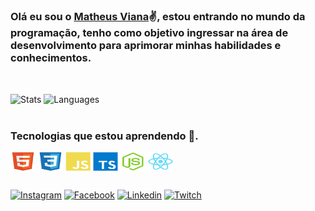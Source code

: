 ### Olá eu sou o <a href="https://www.linkedin.com/in/matheus-viana-3149a81b0/"> Matheus Viana</a>✌️, estou entrando no mundo da programação, tenho como objetivo ingressar na área de desenvolvimento para aprimorar minhas habilidades e conhecimentos.

##

<div style="display: inline_block"><br>
<img height="160em" align="center" alt="Stats" src="https://github-readme-stats.vercel.app/api?username=Vianahdev&show_icons=true&theme=omni" />
<img height="160em" align="center" alt="Languages" src="https://github-readme-stats.vercel.app/api/top-langs/?username=Vianahdev&layout=compact&theme=omni" />
</div><br>

### Tecnologias que estou aprendendo 📝.

<div style="display: inline_block">
  <img align="center" alt="Vianah-HTML" height="30" width="40" src="https://raw.githubusercontent.com/devicons/devicon/master/icons/html5/html5-original.svg">
  <img align="center" alt="Vianah-CSS" height="30" width="40" src="https://raw.githubusercontent.com/devicons/devicon/master/icons/css3/css3-original.svg">
  <img align="center" alt="Vianah-JS" height="30" width="40" src="https://raw.githubusercontent.com/devicons/devicon/master/icons/javascript/javascript-plain.svg">
  <img align="center" alt="Vianah-TypeScript" height="30" width="40" src="https://raw.githubusercontent.com/devicons/devicon/master/icons/typescript/typescript-original.svg">
  <img align="center" alt="Vianah-Nodejs" height="30" width="40" src="https://raw.githubusercontent.com/devicons/devicon/master/icons/nodejs/nodejs-original.svg">
  <img align="center" alt="Vianah-React" height="30" width="40" src="https://raw.githubusercontent.com/devicons/devicon/master/icons/react/react-original.svg">

</div>

##

[![Instagram](https://img.shields.io/badge/Instagram-E4405F?style=for-the-badge&logo=instagram&logoColor=white)](https://www.instagram.com/mviannah/)
[![Facebook](https://img.shields.io/badge/Facebook-1877F2?style=for-the-badge&logo=facebook&logoColor=white)](https://www.facebook.com/mathues.viana)
[![Linkedin](https://img.shields.io/badge/LinkedIn-0077B5?style=for-the-badge&logo=linkedin&logoColor=white)](https://www.linkedin.com/in/matheus-viana-3149a81b0/)
[![Twitch](https://img.shields.io/badge/Twitch-9146FF?style=for-the-badge&logo=twitch&logoColor=white)](https://www.twitch.tv/supre3m0)

